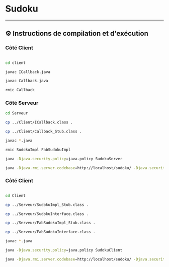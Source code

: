 # Sudoku


---

## ⚙️ Instructions de compilation et d'exécution
### Côté Client
```bash

cd client

javac ICallback.java

javac Callback.java

rmic Callback

```
### Côté Serveur
```bash
cd Serveur

cp ../Client/ICallback.class .

cp ../Client/Callback_Stub.class .

javac *.java

rmic SudokuImpl FabSudokuImpl

java -Djava.security.policy=java.policy SudokuServer

java -Djava.rmi.server.codebase=http://localhost/sudoku/ -Djava.security.policy=java.policy SudokuServer
```

### Côté Client
```bash

cd Client

cp ../Serveur/SudokuImpl_Stub.class .

cp ../Serveur/SudokuInterface.class . 

cp ../Serveur/FabSudokuImpl_Stub.class .

cp ../Serveur/FabSudokuInterface.class .

javac *.java 

java -Djava.security.policy=java.policy SudokuClient

java -Djava.rmi.server.codebase=http://localhost/sudoku/ -Djava.security.policy=java.policy SudokuClient